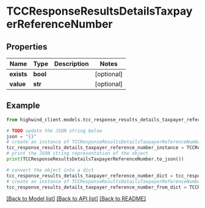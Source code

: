 # TCCResponseResultsDetailsTaxpayerReferenceNumber


## Properties

Name | Type | Description | Notes
------------ | ------------- | ------------- | -------------
**exists** | **bool** |  | [optional] 
**value** | **str** |  | [optional] 

## Example

```python
from highwind_client.models.tcc_response_results_details_taxpayer_reference_number import TCCResponseResultsDetailsTaxpayerReferenceNumber

# TODO update the JSON string below
json = "{}"
# create an instance of TCCResponseResultsDetailsTaxpayerReferenceNumber from a JSON string
tcc_response_results_details_taxpayer_reference_number_instance = TCCResponseResultsDetailsTaxpayerReferenceNumber.from_json(json)
# print the JSON string representation of the object
print(TCCResponseResultsDetailsTaxpayerReferenceNumber.to_json())

# convert the object into a dict
tcc_response_results_details_taxpayer_reference_number_dict = tcc_response_results_details_taxpayer_reference_number_instance.to_dict()
# create an instance of TCCResponseResultsDetailsTaxpayerReferenceNumber from a dict
tcc_response_results_details_taxpayer_reference_number_from_dict = TCCResponseResultsDetailsTaxpayerReferenceNumber.from_dict(tcc_response_results_details_taxpayer_reference_number_dict)
```
[[Back to Model list]](../README.md#documentation-for-models) [[Back to API list]](../README.md#documentation-for-api-endpoints) [[Back to README]](../README.md)


